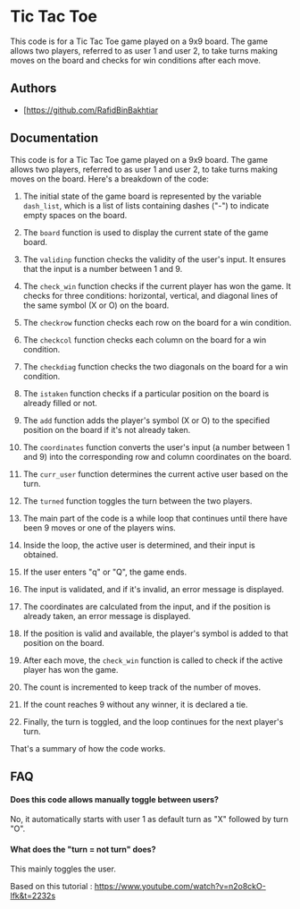 
# Tic Tac Toe

This code is for a Tic Tac Toe game played on a 9x9 board. The game allows two players, referred to as user 1 and user 2, to take turns making moves on the board and checks for win conditions after each move.


## Authors

- [https://github.com/RafidBinBakhtiar


## Documentation

This code is for a Tic Tac Toe game played on a 9x9 board. The game allows two players, referred to as user 1 and user 2, to take turns making moves on the board. Here's a breakdown of the code:

1. The initial state of the game board is represented by the variable `dash_list`, which is a list of lists containing dashes ("-") to indicate empty spaces on the board.

2. The `board` function is used to display the current state of the game board.

3. The `validinp` function checks the validity of the user's input. It ensures that the input is a number between 1 and 9.

4. The `check_win` function checks if the current player has won the game. It checks for three conditions: horizontal, vertical, and diagonal lines of the same symbol (X or O) on the board.

5. The `checkrow` function checks each row on the board for a win condition.

6. The `checkcol` function checks each column on the board for a win condition.

7. The `checkdiag` function checks the two diagonals on the board for a win condition.

8. The `istaken` function checks if a particular position on the board is already filled or not.

9. The `add` function adds the player's symbol (X or O) to the specified position on the board if it's not already taken.

10. The `coordinates` function converts the user's input (a number between 1 and 9) into the corresponding row and column coordinates on the board.

11. The `curr_user` function determines the current active user based on the turn.

12. The `turned` function toggles the turn between the two players.

13. The main part of the code is a while loop that continues until there have been 9 moves or one of the players wins.

14. Inside the loop, the active user is determined, and their input is obtained.

15. If the user enters "q" or "Q", the game ends.

16. The input is validated, and if it's invalid, an error message is displayed.

17. The coordinates are calculated from the input, and if the position is already taken, an error message is displayed.

18. If the position is valid and available, the player's symbol is added to that position on the board.

19. After each move, the `check_win` function is called to check if the active player has won the game.

20. The count is incremented to keep track of the number of moves.

21. If the count reaches 9 without any winner, it is declared a tie.

22. Finally, the turn is toggled, and the loop continues for the next player's turn.

That's a summary of how the code works.
## FAQ

#### Does this code allows manually toggle between users?

No, it automatically starts with user 1 as default turn as "X"
followed by turn "O".

#### What does the "turn = not turn" does?



This mainly toggles the user.


Based on this tutorial : https://www.youtube.com/watch?v=n2o8ckO-lfk&t=2232s

